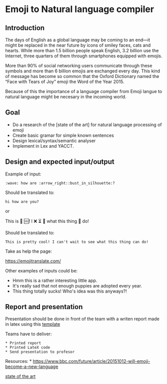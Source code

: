 # Emoji to Natural language compiler


## Introduction

The days of English as a global language may be coming to an end—it might be
replaced in the near future by icons of smiley faces, cats and hearts. While
more than 1.5 billion people speak English, 3.2 billion use the Internet, three
quarters of them through smartphones equipped with emojis.

More than 90% of social networking users communicate through these symbols and
more than 6 billion emojis are exchanged every day. This kind of message has
become so common that the Oxford Dictionary named the “Face with Tears of Joy”
emoji the Word of the Year 2015.

Because of this the importance of a language compiler from Emoji langue to
natural language might be necesary in the incoming world.

## Goal

* Do a research of the [state of the art] for natural language processing of emoji
* Create basic gramar for simple known sentences
* Design lexical/syntax/semantic analyser
* Implement in Lex and YACCT.

## Design and expected input/output

Example of input:

```
:wave: how are :arrow_right::bust_in_silhouette:?
```

Should be translated to:
```
hi how are you?
```
or

This is 🦋 🆒! I ❌️ ⏳️ 👀 what this thing 🥫 do!

Should be translated to:
```
This is pretty cool! I can't wait to see what this thing can do!
```

Take as help the page:

https://emojitranslate.com/

Other examples of inputs could be:

* Hmm this is a rather interesting little app.
* It's really sad that not enough puppies are adopted every year.
* This thing totally sucks! Who's idea was this anyways?!

## Report and presentation

Presentation should be done in front of the team with a writen report made in
latex using this
[template](https://github.com/VictorRodriguez/operating-systems-lecture/blob/master/projects/report.tex)

Teams have to deliver:

	* Printed report
	* Printed LateX code
	* Send presentation to profesor

Resources:
	* https://www.bbc.com/future/article/20151012-will-emoji-become-a-new-language


[state of the art](https://www.bbc.com/future/article/20151012-will-emoji-become-a-new-language)
